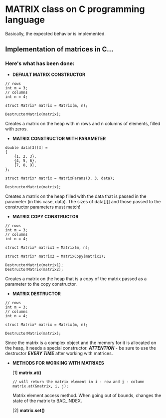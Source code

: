 # MATRIX class on C programming language

Basically, the expected behavior is implemented.

## Implementation of matrices in C...

### Here's what has been done:

- **DEFAULT MATRIX CONSTRUCTOR**

```
// rows
int m = 3;
// columns
int n = 4;

struct Matrix* matrix = Matrix(m, n);

DestructorMatrix(matrix);
```

Creates a matrix on the heap with m rows and n columns of elements, filled with zeros.

- **MATRIX CONSTRUCTOR WITH PARAMETER**

```
double data[3][3] = 
{
    {1, 2, 3},
    {4, 5, 6},
    {7, 8, 9},
};

struct Matrix* matrix = MatrixParams(3, 3, data);

DestructorMatrix(matrix);
```

Creates a matrix on the heap filled with the data that is passed in the parameter (in this case, data). The sizes of data[][] and those passed to the constructor parameters must match!

- **MATRIX COPY CONSTRUCTOR**

```
// rows
int m = 3;
// columns
int n = 4;

struct Matrix* matrix1 = Matrix(m, n);

struct Matrix* matrix2 = MatrixCopy(matrix1);

DestructorMatrix(matrix1);
DestructorMatrix(matrix2);
```

Creates a matrix on the heap that is a copy of the matrix passed as a parameter to the copy constructor.

- **MATRIX DESTRUCTOR**

```
// rows
int m = 3;
// columns
int n = 4;

struct Matrix* matrix = Matrix(m, n);

DestructorMatrix(matrix);
```

Since the matrix is ​​a complex object and the memory for it is allocated on the heap, it needs a special constructor. ***ATTENTION*** - be sure to use the destructor ***EVERY TIME*** after working with matrices.

- **METHODS FOR WORKING WITH MATRIXES**

    [1] **matrix.at()**

    ```
    // will return the matrix element in i - row and j - column
    matrix.at(&matrix, i, j);
    ```

    Matrix element access method. When going out of bounds, changes the state of the matrix to BAD_INDEX.

    [2] **matrix.set()**

    ```
    ```

